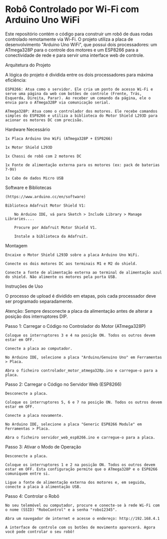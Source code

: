# Robô Controlado por Wi-Fi com Arduino Uno WiFi

Este repositório contém o código para construir um robô de duas rodas controlado remotamente via Wi-Fi. O projeto utiliza a placa de desenvolvimento "Arduino Uno WiFi", que possui dois processadores: um ATmega328P para o controle dos motores e um ESP8266 para a conectividade de rede e para servir uma interface web de controle.

Arquitetura do Projeto

A lógica do projeto é dividida entre os dois processadores para máxima eficiência:

    ESP8266: Atua como o servidor. Ele cria um ponto de acesso Wi-Fi e serve uma página da web com botões de controle (Frente, Trás, Esquerda, Direita, Parar). Ao receber um comando da página, ele o envia para o ATmega328P via comunicação serial.

    ATmega328P: Atua como o controlador dos motores. Ele recebe comandos simples do ESP8266 e utiliza a biblioteca do Motor Shield L293D para acionar os motores DC com precisão.

Hardware Necessário

    1x Placa Arduino Uno WiFi (ATmega328P + ESP8266)

    1x Motor Shield L293D

    1x Chassi de robô com 2 motores DC

    1x Fonte de alimentação externa para os motores (ex: pack de baterias 7-9V)

    1x Cabo de dados Micro USB

Software e Bibliotecas

    (https://www.arduino.cc/en/software)

    Biblioteca Adafruit Motor Shield V1:

        No Arduino IDE, vá para Sketch > Include Library > Manage Libraries....

        Procure por Adafruit Motor Shield V1.

        Instale a biblioteca da Adafruit.

Montagem

    Encaixe o Motor Shield L293D sobre a placa Arduino Uno WiFi.

    Conecte os dois motores DC aos terminais M1 e M2 do shield.

    Conecte a fonte de alimentação externa ao terminal de alimentação azul do shield. Não alimente os motores pela porta USB.

Instruções de Uso

O processo de upload é dividido em etapas, pois cada processador deve ser programado separadamente.

Atenção: Sempre desconecte a placa da alimentação antes de alterar a posição dos interruptores DIP.

Passo 1: Carregar o Código no Controlador do Motor (ATmega328P)

    Coloque os interruptores 3 e 4 na posição ON. Todos os outros devem estar em OFF.

    Conecte a placa ao computador.

    No Arduino IDE, selecione a placa "Arduino/Genuino Uno" em Ferramentas > Placa.

    Abra o ficheiro controlador_motor_atmega328p.ino e carregue-o para a placa.

Passo 2: Carregar o Código no Servidor Web (ESP8266)

    Desconecte a placa.

    Coloque os interruptores 5, 6 e 7 na posição ON. Todos os outros devem estar em OFF.

    Conecte a placa novamente.

    No Arduino IDE, selecione a placa "Generic ESP8266 Module" em Ferramentas > Placa.

    Abra o ficheiro servidor_web_esp8266.ino e carregue-o para a placa.

Passo 3: Ativar o Modo de Operação

    Desconecte a placa.

    Coloque os interruptores 1 e 2 na posição ON. Todos os outros devem estar em OFF. Esta configuração permite que o ATmega328P e o ESP8266 comuniquem entre si.   

    Ligue a fonte de alimentação externa dos motores e, em seguida, conecte a placa à alimentação USB.

Passo 4: Controlar o Robô

    No seu telemóvel ou computador, procure e conecte-se à rede Wi-Fi com o nome (SSID) "RoboControl" e a senha "robo12345".

    Abra um navegador de internet e acesse o endereço: http://192.168.4.1

    A interface de controle com os botões de movimento aparecerá. Agora você pode controlar o seu robô!
